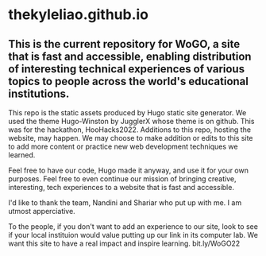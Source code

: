 # thekyleliao.github.io

## This is the current repository for WoGO, a site that is fast and accessible, enabling distribution of interesting technical experiences of various topics to people across the world's educational institutions.

This repo is the static assets produced by Hugo static site generator. We used the theme Hugo-Winston by JugglerX whose theme is on github.
This was for the hackathon, HooHacks2022.
Additions to this repo, hosting the website, may happen. We may choose to make addition or edits to this site to add more content or practice new web development techniques we learned.

Feel free to have our code, Hugo made it anyway, and use it for your own purposes. Feel free to even continue our mission of bringing creative, interesting, tech experiences to a website that is fast and accessible.

I'd like to thank the team, Nandini and Shariar who put up with me. I am utmost apperciative.

To the people, if you don't want to add an experience to our site, look to see if your local instituion would value putting up our link in its computer lab. We want this site to have a real impact and inspire learning. bit.ly/WoGO22
